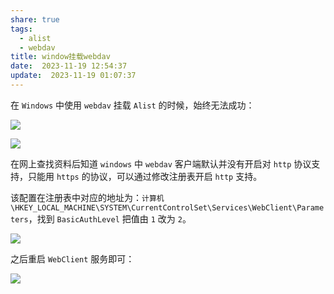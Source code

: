 ```yaml
---
share: true
tags:
  - alist
  - webdav
title: window挂载webdav
date:  2023-11-19 12:54:37
update:  2023-11-19 01:07:37
---
```

在 `Windows` 中使用 `webdav` 挂载 `Alist` 的时候，始终无法成功：

![](/images/IMG-window挂载web-20231119005454824.png)

![](/images/IMG-window挂载web-20231119005507621.png)

在网上查找资料后知道 `windows` 中 `webdav` 客户端默认并没有开启对 `http` 协议支持，只能用 `https` 的协议，可以通过修改注册表开启 `http` 支持。

该配置在注册表中对应的地址为：`计算机\HKEY_LOCAL_MACHINE\SYSTEM\CurrentControlSet\Services\WebClient\Parameters`，找到 `BasicAuthLevel` 把值由 `1` 改为 `2`。


![](/images/IMG-window挂载webdav-20231119130618610.png)

之后重启 `WebClient` 服务即可：

![](/images/IMG-window挂载webdav-20231119130651288.png)

